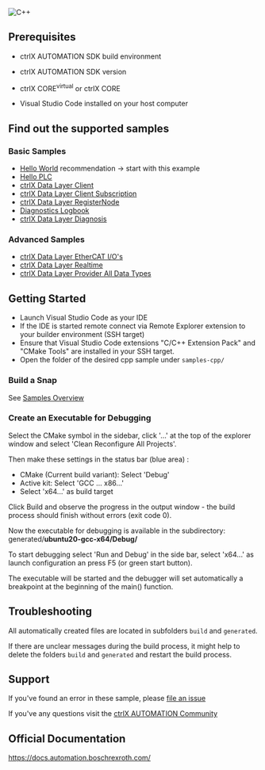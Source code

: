 ![C++](https://upload.wikimedia.org/wikipedia/commons/thumb/1/18/ISO_C%2B%2B_Logo.svg/120px-ISO_C%2B%2B_Logo.svg.png)

## Prerequisites

* ctrlX AUTOMATION SDK build environment
* ctrlX AUTOMATION SDK version
* ctrlX CORE<sup>virtual</sup> or ctrlX CORE

* Visual Studio Code installed on your host computer

## Find out the supported samples 


### Basic Samples

* [Hello World](./hello.world/README.md) recommendation -> start with this example
* [Hello PLC](./hello.plc/README.md)
* [ctrlX Data Layer Client](./datalayer.client/README.md)
* [ctrlX Data Layer Client Subscription](./datalayer.client.sub/README.md)
* [ctrlX Data Layer RegisterNode](./datalayer.register.node/README.md)
* [Diagnostics Logbook](./diagnostics.logbook/README.md)
* [ctrlX Data Layer Diagnosis](./datalayer.diagnosis/README.md)

### Advanced Samples

* [ctrlX Data Layer EtherCAT I/O's](./datalayer.ecat.io/README.md)
* [ctrlX Data Layer Realtime](./datalayer.realtime/README.md)
* [ctrlX Data Layer Provider All Data Types](./datalayer.provider.all-data/README.md)

## Getting Started

- Launch Visual Studio Code as your IDE
- If the IDE is started remote connect via Remote Explorer extension to your builder environment (SSH target)
- Ensure that Visual Studio Code extensions "C/C++ Extension Pack" and "CMake Tools" are installed in your SSH target.
- Open the folder of the desired cpp sample under  `samples-cpp/`

### Build a Snap

See [Samples Overview](../samples.md)

### Create an Executable for Debugging

Select the CMake symbol in the sidebar, click '...' at the top of the explorer window and select 'Clean Reconfigure All Projects'.

Then make these settings in the status bar (blue area) :

- CMake (Current build variant): Select 'Debug'
- Active kit: Select 'GCC ... x86...'
- Select 'x64...' as build target

Click Build and observe the progress in the output window - the build process should finish without errors (exit code 0).

Now the executable for debugging is available in the subdirectory: generated/__ubuntu20-gcc-x64/Debug/__

To start debugging select 'Run and Debug' in the side bar, select 'x64...' as launch configuration an press F5 (or green start button).

The executable will be started and the debugger will set automatically a breakpoint at the beginning of the main() function.
                     
## Troubleshooting

All automatically created files are located in subfolders `build` and `generated`.  

If there are unclear messages during the build process, it might help to delete the folders `build` and `generated` and restart the build process.

## Support

If you've found an error in these sample, please [file an issue](https://github.com/boschrexroth)

If you've any questions visit the [ctrlX AUTOMATION Community](https://developer.community.boschrexroth.com/)

## Official Documentation

<https://docs.automation.boschrexroth.com/>